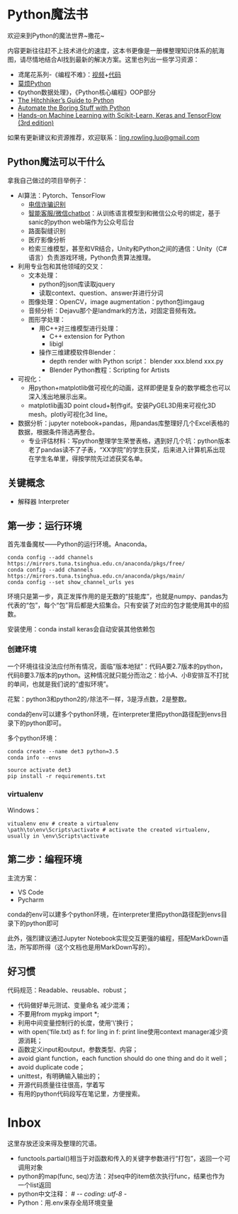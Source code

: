 
# Python魔法书

欢迎来到Python的魔法世界~撒花~

内容更新往往赶不上技术进化的速度，这本书更像是一册棵整理知识体系的航海图，请尽情地结合AI找到最新的解决方案。这里也列出一些学习资源：

- 鸢尾花系列-《编程不难》：[视频](https://space.bilibili.com/513194466/lists/2742325?type=season)+[代码]()
- [莫烦Python](https://mofanpy.com/)
- 《python数据处理》，《Python核心编程》OOP部分
- [The Hitchhiker’s Guide to Python](https://docs.python-guide.org/)
- [Automate the Boring Stuff with Python](https://automatetheboringstuff.com/)
- [Hands-on Machine Learning with Scikit-Learn, Keras and TensorFlow (3rd edition)](https://github.com/ageron/handson-ml3)

如果有更新建议和资源推荐，欢迎联系：ling.rowling.luo@gmail.com

## Python魔法可以干什么

拿我自己做过的项目举例子：
- AI算法：Pytorch、TensorFlow
  - [电信诈骗识别](https://rowl1ng.com/blog/tech/phoneme.html)
  - [智能客服/微信chatbot](https://rowl1ng.com/blog/tech/chatbot.html)：从训练语言模型到和微信公众号的绑定，基于sanic的python web端作为公众号后台 
  - 路面裂缝识别
  - 医疗影像分析
  - 检索三维模型，甚至和VR结合，Unity和Python之间的通信：Unity（C#语言）负责游戏环境，Python负责算法推理。
- 利用专业包和其他领域的交叉：
  - 文本处理：
    - python的json库读取jquery
    - 读取context、question、answer并进行分词
  - 图像处理：OpenCV，image augmentation：python包imgaug
  - 音频分析：Dejavu那个是landmark的方法，对固定音频有效。
  - 图形学处理：
    - 用C++对三维模型进行处理：
      - C++ extension for Python
      - libigl 
    - 操作三维建模软件Blender：
      - depth render with Python script： blender xxx.blend xxx.py
      - Blender Python教程：Scripting for Artists
- 可视化：
  - 用python+matplotlib做可视化的动画，这样即便是复杂的数学概念也可以深入浅出地展示出来。
  - matplotlib画3D point cloud+制作gif。安装PyGEL3D用来可视化3D mesh。plotly可视化3d line。
- 数据分析：jupyter notebook+pandas，用pandas库整理好几个Excel表格的数据，根据条件筛选再整合。
  - 专业评估材料：写python整理学生荣誉表格，遇到好几个坑：python版本老了pandas读不了子表，“XX学院”的学生获奖，后来进入计算机系出现在学生名单里，得按学院先过滤获奖名单。

## 关键概念

- 解释器 Interpreter

## 第一步：运行环境

首先准备魔杖——Python的运行环境。Anaconda。

```
conda config --add channels https://mirrors.tuna.tsinghua.edu.cn/anaconda/pkgs/free/
conda config --add channels https://mirrors.tuna.tsinghua.edu.cn/anaconda/pkgs/main/
conda config --set show_channel_urls yes
```
环境只是第一步，真正发挥作用的是无数的“技能库”，也就是numpy、pandas为代表的“包”，每个“包”背后都是大招集合。只有安装了对应的包才能使用其中的招数。

安装使用：conda install keras会自动安装其他依赖包

### 创建环境

一个环境往往没法应付所有情况，面临“版本地狱”：代码A要2.7版本的python，代码B要3.7版本的python。这种情况就只能分而治之：给小A、小B安排互不打扰的单间，也就是我们说的“虚拟环境”。

花絮：python3和python2的`/`除法不一样，3是浮点数，2是整数。

conda的env可以建多个python环境，在interpreter里把python路径配到envs目录下的python即可。

多个python环境：

```
conda create --name det3 python=3.5
conda info --envs

source activate det3
pip install -r requirements.txt
```
### virtualenv

Windows：

```shell
vitualenv env # create a virtualenv
\path\to\env\Scripts\activate # activate the created virtualenv, usually in \env\Scripts\activate
```
## 第二步：编程环境


主流方案：
- VS Code
- Pycharm

conda的env可以建多个python环境，在interpreter里把python路径配到envs目录下的python即可

此外，强烈建议通过Jupyter Notebook实现交互更强的编程，搭配MarkDown语法，所写即所得（这个文档也是用MarkDown写的）。

## 好习惯

代码规范：Readable、reusable、robust；
- 代码做好单元测试、变量命名 减少混淆；
- 不要用from mypkg import *;
- 利用中间变量控制行的长度，使用'\’换行； 
- with open(‘file.txt) as f: for ling in f: print line使用context manager减少资源消耗；
- 函数定义input和output，参数类型、内容；
- avoid giant function，each function should do one thing and do it well；
- avoid duplicate code；
- unittest，有明确输入输出的；
- 开源代码质量往往很高，学着写
- 有用的python代码段写在笔记里，方便搜索。



# Inbox

这里存放还没来得及整理的咒语。

- functools.partial()相当于对函数和传入的关键字参数进行“打包”，返回一个可调用对象
- python的map(func, seq)方法：对seq中的item依次执行func，结果也作为一个list返回
- python中文注释： # -*- coding: utf-8 -*
- Python：用.env来存全局环境变量
